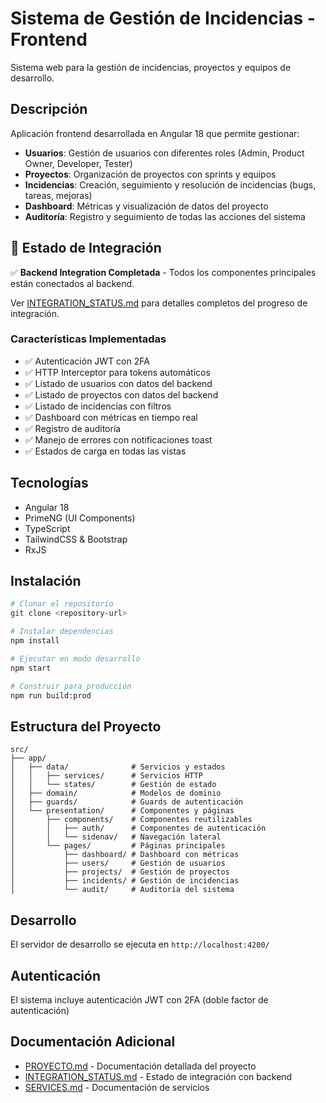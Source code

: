 # Sistema de Gestión de Incidencias - Frontend

Sistema web para la gestión de incidencias, proyectos y equipos de desarrollo.

## Descripción

Aplicación frontend desarrollada en Angular 18 que permite gestionar:
- **Usuarios**: Gestión de usuarios con diferentes roles (Admin, Product Owner, Developer, Tester)
- **Proyectos**: Organización de proyectos con sprints y equipos
- **Incidencias**: Creación, seguimiento y resolución de incidencias (bugs, tareas, mejoras)
- **Dashboard**: Métricas y visualización de datos del proyecto
- **Auditoría**: Registro y seguimiento de todas las acciones del sistema

## 🚀 Estado de Integración

✅ **Backend Integration Completada** - Todos los componentes principales están conectados al backend.

Ver [INTEGRATION_STATUS.md](./INTEGRATION_STATUS.md) para detalles completos del progreso de integración.

### Características Implementadas
- ✅ Autenticación JWT con 2FA
- ✅ HTTP Interceptor para tokens automáticos
- ✅ Listado de usuarios con datos del backend
- ✅ Listado de proyectos con datos del backend
- ✅ Listado de incidencias con filtros
- ✅ Dashboard con métricas en tiempo real
- ✅ Registro de auditoría
- ✅ Manejo de errores con notificaciones toast
- ✅ Estados de carga en todas las vistas

## Tecnologías

- Angular 18
- PrimeNG (UI Components)
- TypeScript
- TailwindCSS & Bootstrap
- RxJS

## Instalación

```bash
# Clonar el repositorio
git clone <repository-url>

# Instalar dependencias
npm install

# Ejecutar en modo desarrollo
npm start

# Construir para producción
npm run build:prod
```

## Estructura del Proyecto

```
src/
├── app/
│   ├── data/              # Servicios y estados
│   │   ├── services/      # Servicios HTTP
│   │   └── states/        # Gestión de estado
│   ├── domain/            # Modelos de dominio
│   ├── guards/            # Guards de autenticación
│   └── presentation/      # Componentes y páginas
│       ├── components/    # Componentes reutilizables
│       │   ├── auth/      # Componentes de autenticación
│       │   └── sidenav/   # Navegación lateral
│       └── pages/         # Páginas principales
│           ├── dashboard/ # Dashboard con métricas
│           ├── users/     # Gestión de usuarios
│           ├── projects/  # Gestión de proyectos
│           ├── incidents/ # Gestión de incidencias
│           └── audit/     # Auditoría del sistema
```

## Desarrollo

El servidor de desarrollo se ejecuta en `http://localhost:4200/`

## Autenticación

El sistema incluye autenticación JWT con 2FA (doble factor de autenticación)

## Documentación Adicional

- [PROYECTO.md](./PROYECTO.md) - Documentación detallada del proyecto
- [INTEGRATION_STATUS.md](./INTEGRATION_STATUS.md) - Estado de integración con backend
- [SERVICES.md](./SERVICES.md) - Documentación de servicios